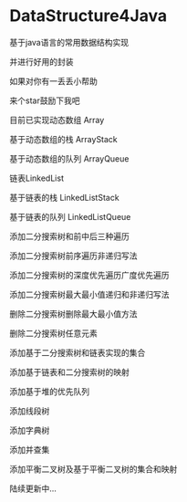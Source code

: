 # DataStructure4Java

基于java语言的常用数据结构实现

并进行好用的封装

如果对你有一丢丢小帮助 

来个star鼓励下我吧

目前已实现动态数组 Array

基于动态数组的栈 ArrayStack

基于动态数组的队列 ArrayQueue

链表LinkedList

基于链表的栈 LinkedListStack

基于链表的队列 LinkedListQueue

添加二分搜索树和前中后三种遍历

添加二分搜索树前序遍历非递归写法

添加二分搜索树的深度优先遍历广度优先遍历

添加二分搜索树最大最小值递归和非递归写法

删除二分搜索树删除最大最小值方法

删除二分搜索树任意元素

添加基于二分搜索树和链表实现的集合

添加基于链表和二分搜索树的映射

添加基于堆的优先队列

添加线段树

添加字典树

添加并查集

添加平衡二叉树及基于平衡二叉树的集合和映射

陆续更新中...
